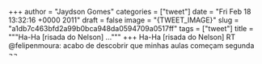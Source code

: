 
+++
author = "Jaydson Gomes"
categories = ["tweet"]
date = "Fri Feb 18 13:32:16 +0000 2011"
draft = false
image = "{TWEET_IMAGE}"
slug = "a1db7c463bfd2a99b0bca948da0594709a0517ff"
tags = ["tweet"]
title = """Ha-Ha [risada do Nelson] ..."""
+++
Ha-Ha [risada do Nelson] RT @felipenmoura: acabo de descobrir que minhas aulas começam segunda ¬¬
